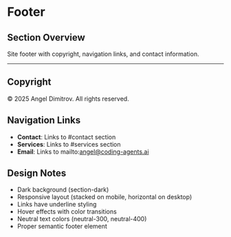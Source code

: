 # Footer

## Section Overview
Site footer with copyright, navigation links, and contact information.

---

## Copyright
© 2025 Angel Dimitrov. All rights reserved.

## Navigation Links
- **Contact**: Links to #contact section
- **Services**: Links to #services section  
- **Email**: Links to mailto:angel@coding-agents.ai

## Design Notes
- Dark background (section-dark)
- Responsive layout (stacked on mobile, horizontal on desktop)
- Links have underline styling
- Hover effects with color transitions
- Neutral text colors (neutral-300, neutral-400)
- Proper semantic footer element